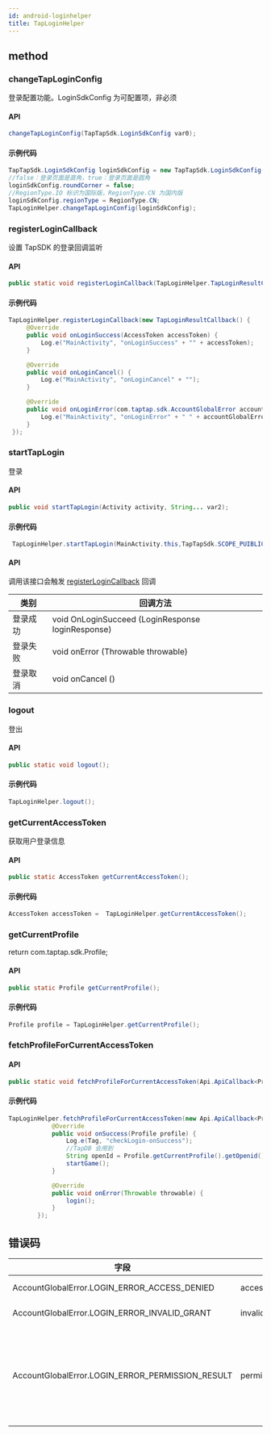 ```yaml
---
id: android-loginhelper
title: TapLoginHelper
---
```

## method


### changeTapLoginConfig

登录配置功能。LoginSdkConfig 为可配置项，非必须  

#### API

```java
changeTapLoginConfig(TapTapSdk.LoginSdkConfig var0);
```

#### 示例代码

```java
TapTapSdk.LoginSdkConfig loginSdkConfig = new TapTapSdk.LoginSdkConfig();
//false：登录页面是直角，true：登录页面是圆角
loginSdkConfig.roundCorner = false;
//RegionType.IO 标识为国际版，RegionType.CN 为国内版
loginSdkConfig.regionType = RegionType.CN;
TapLoginHelper.changeTapLoginConfig(loginSdkConfig);
```

### registerLoginCallback

设置 TapSDK 的登录回调监听  

#### API  

```java
public static void registerLoginCallback(TapLoginHelper.TapLoginResultCallback loginResultCallback);
```

#### 示例代码

```java
TapLoginHelper.registerLoginCallback(new TapLoginResultCallback() {
     @Override
     public void onLoginSuccess(AccessToken accessToken) {
         Log.e("MainActivity", "onLoginSuccess" + "" + accessToken);
     }

     @Override
     public void onLoginCancel() {
         Log.e("MainActivity", "onLoginCancel" + "");
     }

     @Override
     public void onLoginError(com.taptap.sdk.AccountGlobalError accountGlobalError) {
         Log.e("MainActivity", "onLoginError" + " " + accountGlobalError.toJsonString());
     }
 });
```

### startTapLogin

登录

#### API

```java
public void startTapLogin(Activity activity, String... var2);
```

#### 示例代码

```java
 TapLoginHelper.startTapLogin(MainActivity.this,TapTapSdk.SCOPE_PUIBLIC_PROFILE);
```

#### API

调用该接口会触发 [registerLoginCallback](#registerlogincallback) 回调

| 类别   | 回调方法                                             |
| ---- | ------------------------------------------------ |
| 登录成功 | void OnLoginSucceed (LoginResponse loginResponse) |
| 登录失败 | void onError (Throwable throwable)                |
| 登录取消 | void onCancel ()                                  |

### logout

登出

#### API

```java
public static void logout();
```

#### 示例代码

```java
TapLoginHelper.logout();
```

### getCurrentAccessToken

获取用户登录信息

#### API

```java
public static AccessToken getCurrentAccessToken();
```

#### 示例代码

```java
AccessToken accessToken =  TapLoginHelper.getCurrentAccessToken();
```

### getCurrentProfile

return com.taptap.sdk.Profile;

#### API

```java
public static Profile getCurrentProfile();
```

#### 示例代码

```java
Profile profile = TapLoginHelper.getCurrentProfile();
```

### fetchProfileForCurrentAccessToken

#### API

```java
public static void fetchProfileForCurrentAccessToken(Api.ApiCallback<Profile>);
```

#### 示例代码

```java
TapLoginHelper.fetchProfileForCurrentAccessToken(new Api.ApiCallback<Profile>() {
            @Override
            public void onSuccess(Profile profile) {
                Log.e(Tag, "checkLogin-onSuccess");
                //TapDB 会用到
                String openId = Profile.getCurrentProfile().getOpenid();
                startGame();
            }

            @Override
            public void onError(Throwable throwable) {
                login();
            }
        });
```

## 错误码
| 字段          | error | 说明       |
| ----------- | --- | -------- |
| AccountGlobalError.LOGIN_ERROR_ACCESS_DENIED       | access_denied   | token 失效   |
| AccountGlobalError.LOGIN_ERROR_INVALID_GRANT     | invalid_grant   |  token 失效    |
| AccountGlobalError.LOGIN_ERROR_PERMISSION_RESULT       | permission_result   | 登录失败，发生在首次登录过程中    |
